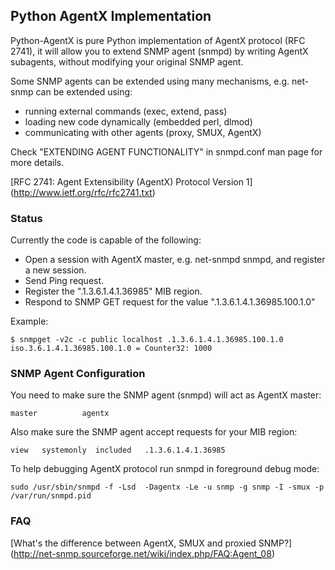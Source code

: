 ## Python AgentX Implementation

Python-AgentX is pure Python implementation of AgentX protocol (RFC 2741), it will allow you to extend SNMP agent (snmpd) by writing AgentX subagents, without modifying your original SNMP agent.

Some SNMP agents can be extended using many mechanisms, e.g. net-snmp can be extended using:

* running external commands (exec, extend, pass)
* loading new code dynamically (embedded perl, dlmod)
* communicating with other agents (proxy, SMUX, AgentX)

Check "EXTENDING AGENT FUNCTIONALITY" in snmpd.conf man page for more details.

[RFC 2741: Agent Extensibility (AgentX) Protocol Version 1]
(http://www.ietf.org/rfc/rfc2741.txt)

### Status

Currently the code is capable of the following:

* Open a session with AgentX master, e.g. net-snmpd snmpd, and register a new session.
* Send Ping request.
* Register the ".1.3.6.1.4.1.36985" MIB region.
* Respond to SNMP GET request for the value ".1.3.6.1.4.1.36985.100.1.0"

Example:

    $ snmpget -v2c -c public localhost .1.3.6.1.4.1.36985.100.1.0
    iso.3.6.1.4.1.36985.100.1.0 = Counter32: 1000

### SNMP Agent Configuration

You need to make sure the SNMP agent (snmpd) will act as AgentX master:

    master          agentx

Also make sure the SNMP agent accept requests for your MIB region:

    view   systemonly  included   .1.3.6.1.4.1.36985

To help debugging AgentX protocol run snmpd in foreground debug mode:

    sudo /usr/sbin/snmpd -f -Lsd  -Dagentx -Le -u snmp -g snmp -I -smux -p /var/run/snmpd.pid

### FAQ

[What's the difference between AgentX, SMUX and proxied SNMP?]
(http://net-snmp.sourceforge.net/wiki/index.php/FAQ:Agent_08)
